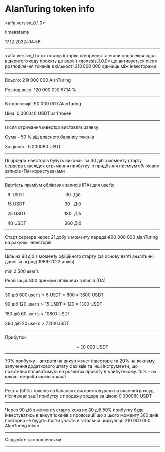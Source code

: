 # AlanTuring token info

<alfa.version_0.1.0>

time#stamp

17.12.2022#04:56
___________________________________________

<alfa.version_0.x.x> описує історію створення та етапи оновлення ядра відкритого коду проєкту до версії <genesis_1.0.0> що активується після розподілення токенів в кількості 210 000 000 одиниць між інвесторами  
__________________________________________

Всього: 210 000 000 AlanTuring

Розподілено: 120 000 000   57.14 %
_________________________________________

В пропозиції: 90 000 000 AlanTuring

Ціна: 0,000040 USDT за 1 токен   
__________________________________________

Після отримання інвестор виставляє заявку:

Сума - 50 % від власного балансу токенів

За ціною - 0.000080 USDT
_______________________________________

Ці ордери інвесторів будуть виконані за 30 діб з моменту старту сервера внаслідок отримання прибутку, з придбання преміум облікових записів (ПА) користувачами

_______________________________________

Вартість преміум облікових записів (ПА) для user’s:



  6  USDT                                  30  Діб



  15 USDT                                 90   Діб



  25 USDT                                180  Діб



  40 USDT                                360 Діб



___________________________________________

Старт сервера через 21 добу з моменту передачі 90 000 000 AlanTuring на рахунки інвесторів
___________________________________________

Ціль на 90 діб з моменту офіційного старту (за основу взяті аналітичні данні за період 1989-2022 років)


min 2 500 user’s



Реалізація: 800 преміум облікових записів (ПА)
_________________________________________

30 діб 600 user’s > 6 USDT * 600 = 3600 USDT

90 діб 120 user’s > 15 USDT * 120 = 1800 USDT

180 діб 60 user’s > 10800 USDT

360 діб 20 user’s > 7200 USDT
__________________________________________

Прибуток:

                                                           ~ 20 000 USDT

___________________________________________

70% прибутку - витрати на викуп монет інвесторів та 20% на рекламу, залучення додаткового штату фахівців та інші інструменти, що позитивно впливатимуть на розвиток проєкту в майбутньому. 10% - на власні потреби адміністрації
_________________________________________

Решта (50%) токенів на балансах використовувати на власний розсуд після реалізації прибутку з продажу ордера за ціною 0.000080 USDT
________________________________________

Через 90 діб з моменту старту кожних 30 діб 50% прибутку буде інвестуватись в викуп токенів з пропозиції що з цього моменту 360 днів повторно не будуть брати участь в загальній циркуляції 210 000 000 AlanTuring token
___________________________________________

Слідкуйте за оновленнями
___________________________________________
